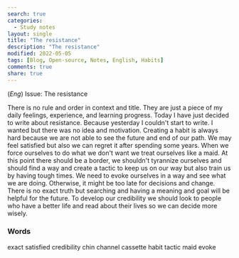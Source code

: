 ```yaml
---
search: true
categories: 
  - Study notes
layout: single
title: "The resistance"
description: "The resistance"
modified: 2022-05-05
tags: [Blog, Open-source, Notes, English, Habits]
comments: true
share: true
---
```

(*Eng*) Issue: The resistance

There is no rule and order in context and title. They are just a piece of my daily feelings, experience, and learning progress.
Today I have just decided to write about resistance. Because yesterday I couldn't start to write. 
I wanted but there was no idea and motivation. Creating a habit is always hard because we are not able to see the future and end of our path. 
We may feel satisfied but also we can regret it after spending some years. When we force ourselves to do what we don't want we treat ourselves like a maid. 
At this point there should be a border, we shouldn't tyrannize ourselves and should find a way and create a tactic to keep us on our way but also
train us by having tough times. We need to evoke ourselves in a way and see what we are doing. Otherwise, it might be too late for decisions and change. 
There is no exact truth but searching and having a meaning and goal will be helpful for the future. 
To develop our credibility we should look to people who have a better life and read about their lives so we can decide more wisely.

### Words
exact
satisfied
credibility
chin
channel
cassette
habit
tactic
maid
evoke
